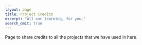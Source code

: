 ```yaml
---
layout: page
title: Project Credits 
excerpt: "All our learning, for you."
search_omit: true
---
```

 Page to share credits to all the projects that we have used in here.

